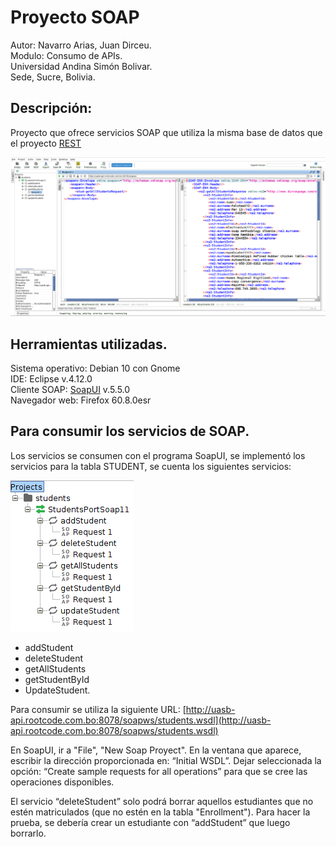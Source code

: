 # Proyecto SOAP

Autor: Navarro Arias, Juan Dirceu.  
Modulo: Consumo de APIs.  
Universidad Andina Simón Bolivar.  
Sede, Sucre, Bolivia.  

## Descripción:
Proyecto que ofrece servicios SOAP que utiliza la misma base de datos que el proyecto [REST](https://github.com/georgeguitar/rest_enrollment_server.git)

<div>
<img src="servicio_soap.png" width="1000"/>
</div>


## Herramientas utilizadas.
Sistema operativo: Debian 10 con Gnome  
IDE: Eclipse v.4.12.0  
Cliente SOAP: [SoapUI](https://www.soapui.org/) v.5.5.0   
Navegador web: Firefox 60.8.0esr


## Para consumir los servicios de SOAP.

Los servicios se consumen con el programa SoapUI, se implementó los servicios para la tabla STUDENT, se cuenta los siguientes servicios:

![Servicios](servicios_soap.png)

* addStudent
* deleteStudent
* getAllStudents
* getStudentById
* UpdateStudent.

Para consumir se utiliza la siguiente URL: [http://uasb-api.rootcode.com.bo:8078/soapws/students.wsdl](http://uasb-api.rootcode.com.bo:8078/soapws/students.wsdl) 

En SoapUI, ir a "File", "New Soap Proyect". 
En la ventana que aparece, escribir la dirección proporcionada en: “Initial WSDL”. 
Dejar seleccionada la opción: “Create sample requests for all operations” para que se cree las operaciones disponibles.

El servicio “deleteStudent” solo podrá borrar aquellos estudiantes que no estén matriculados 
(que no estén en la tabla "Enrollment"). Para hacer la prueba, se debería crear un estudiante con “addStudent” que luego borrarlo.